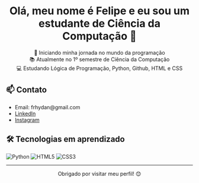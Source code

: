 <h1 align="center">Olá, meu nome é Felipe e eu sou um estudante de 
  Ciência da Computação 👋</h1>

<p align="center">
  🚀 Iniciando minha jornada no mundo da programação<br>
  📚 Atualmente no 1º semestre de Ciência da Computação<br>
  💻 Estudando Lógica de Programação, Python, Github, HTML e CSS<br>
</p>

<h2>📫 Contato</h2>

<ul>
  <li>Email: frhydan@gmail.com</li>
  <li><a href="https://www.linkedin.com/in/felipe-rhydan-96b513318/" target="_blank">LinkedIn</a></li>
  <li><a href="https://www.instagram.com/feliperhydan" target="_blank">Instagram</a></li>
</ul>

<h2>🛠️ Tecnologias em aprendizado</h2>

<p>
  <img src="https://img.shields.io/badge/Python-blue?logo=python&logoColor=white" alt="Python">
  <img src="https://img.shields.io/badge/HTML5-orange?logo=html5&logoColor=white" alt="HTML5">
  <img src="https://img.shields.io/badge/CSS3-blue?logo=css3&logoColor=white" alt="CSS3">
</p>

---

<p align="center">Obrigado por visitar meu perfil! 😊</p>

